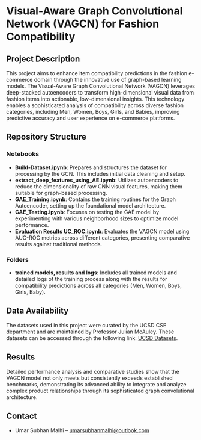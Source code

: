 # Visual-Aware Graph Convolutional Network (VAGCN) for Fashion Compatibility

## Project Description
This project aims to enhance item compatibility predictions in the fashion e-commerce domain through the innovative use of graph-based learning models. The Visual-Aware Graph Convolutional Network (VAGCN) leverages deep-stacked autoencoders to transform high-dimensional visual data from fashion items into actionable, low-dimensional insights. This technology enables a sophisticated analysis of compatibility across diverse fashion categories, including Men, Women, Boys, Girls, and Babies, improving predictive accuracy and user experience on e-commerce platforms.

## Repository Structure

### Notebooks
- **Build-Dataset.ipynb**: Prepares and structures the dataset for processing by the GCN. This includes initial data cleaning and setup.
- **extract_deep_features_using_AE.ipynb**: Utilizes autoencoders to reduce the dimensionality of raw CNN visual features, making them suitable for graph-based processing.
- **GAE_Training.ipynb**: Contains the training routines for the Graph Autoencoder, setting up the foundational model architecture.
- **GAE_Testing.ipynb**: Focuses on testing the GAE model by experimenting with various neighborhood sizes to optimize model performance.
- **Evaluation Results UC_ROC.ipynb**: Evaluates the VAGCN model using AUC-ROC metrics across different categories, presenting comparative results against traditional methods.

### Folders
- **trained models, results and logs**: Includes all trained models and detailed logs of the training process along with the results for compatibility predictions across all categories (Men, Women, Boys, Girls, Baby).

## Data Availability
The datasets used in this project were curated by the UCSD CSE department and are maintained by Professor Julian McAuley. These datasets can be accessed through the following link: [UCSD Datasets](https://cseweb.ucsd.edu/~jmcauley/).

## Results
Detailed performance analysis and comparative studies show that the VAGCN model not only meets but consistently exceeds established benchmarks, demonstrating its advanced ability to integrate and analyze complex product relationships through its sophisticated graph convolutional architecture. 

## Contact
- Umar Subhan Malhi – umarsubhanmalhi@outlook.com
